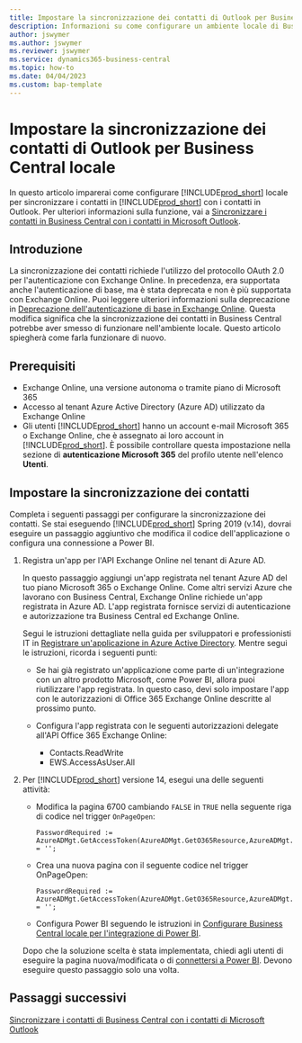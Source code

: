 ```yaml
---
title: Impostare la sincronizzazione dei contatti di Outlook per Business Central locale
description: Informazioni su come configurare un ambiente locale di Business Central per sincronizzare i contatti in Business Central e Outlook.
author: jswymer
ms.author: jswymer
ms.reviewer: jswymer
ms.service: dynamics365-business-central
ms.topic: how-to
ms.date: 04/04/2023
ms.custom: bap-template
---
```


# Impostare la sincronizzazione dei contatti di Outlook per Business Central locale

In questo articolo imparerai come configurare [!INCLUDE[prod_short](includes/prod_short.md)] locale per sincronizzare i contatti in [!INCLUDE[prod_short](includes/prod_short.md)] con i contatti in Outlook. Per ulteriori informazioni sulla funzione, vai a [Sincronizzare i contatti in Business Central con i contatti in Microsoft Outlook](admin-synchronize-outlook-contacts.md).

## Introduzione

La sincronizzazione dei contatti richiede l'utilizzo del protocollo OAuth 2.0 per l'autenticazione con Exchange Online. In precedenza, era supportata anche l'autenticazione di base, ma è stata deprecata e non è più supportata con Exchange Online. Puoi leggere ulteriori informazioni sulla deprecazione in [Deprecazione dell'autenticazione di base in Exchange Online](/exchange/clients-and-mobile-in-exchange-online/deprecation-of-basic-authentication-exchange-online). Questa modifica significa che la sincronizzazione dei contatti in Business Central potrebbe aver smesso di funzionare nell'ambiente locale. Questo articolo spiegherà come farla funzionare di nuovo.

## Prerequisiti

- Exchange Online, una versione autonoma o tramite piano di Microsoft 365  
- Accesso al tenant Azure Active Directory (Azure AD) utilizzato da Exchange Online
- Gli utenti [!INCLUDE[prod_short](includes/prod_short.md)] hanno un account e-mail Microsoft 365 o Exchange Online, che è assegnato ai loro account in [!INCLUDE[prod_short](includes/prod_short.md)]. È possibile controllare questa impostazione nella sezione di **autenticazione Microsoft 365** del profilo utente nell'elenco **Utenti**. 

## Impostare la sincronizzazione dei contatti

Completa i seguenti passaggi per configurare la sincronizzazione dei contatti. Se stai eseguendo [!INCLUDE[prod_short](includes/prod_short.md)] Spring 2019 (v.14), dovrai eseguire un passaggio aggiuntivo che modifica il codice dell'applicazione o configura una connessione a Power BI.

1. <a name="registerapp"></a>Registra un'app per l'API Exchange Online nel tenant di Azure AD.

   In questo passaggio aggiungi un'app registrata nel tenant Azure AD del tuo piano Microsoft 365 o Exchange Online. Come altri servizi Azure che lavorano con Business Central, Exchange Online richiede un'app registrata in Azure AD. L'app registrata fornisce servizi di autenticazione e autorizzazione tra Business Central ed Exchange Online.

   Segui le istruzioni dettagliate nella guida per sviluppatori e professionisti IT in [Registrare un'applicazione in Azure Active Directory](/dynamics365/business-central/dev-itpro/administration/register-app-azure#register-an-application-in-azure-active-directory). Mentre segui le istruzioni, ricorda i seguenti punti:

   - Se hai già registrato un'applicazione come parte di un'integrazione con un altro prodotto Microsoft, come Power BI, allora puoi riutilizzare l'app registrata. In questo caso, devi solo impostare l'app con le autorizzazioni di Office 365 Exchange Online descritte al prossimo punto.

   - Configura l'app registrata con le seguenti autorizzazioni delegate all'API Office 365 Exchange Online:

     - Contacts.ReadWrite
     - EWS.AccessAsUser.All

2. Per [!INCLUDE[prod_short](includes/prod_short.md)] versione 14, esegui una delle seguenti attività:

   - Modifica la pagina 6700 cambiando `FALSE` in `TRUE` nella seguente riga di codice nel trigger `OnPageOpen`:

     ```
     PasswordRequired := AzureADMgt.GetAccessToken(AzureADMgt.GetO365Resource,AzureADMgt.GetO365ResourceName,TRUE) = '';
     ```

   - Crea una nuova pagina con il seguente codice nel trigger OnPageOpen:

     ```
     PasswordRequired := AzureADMgt.GetAccessToken(AzureADMgt.GetO365Resource,AzureADMgt.GetO365ResourceName,TRUE) = '';
     ```

   - Configura Power BI seguendo le istruzioni in [Configurare Business Central locale per l'integrazione di Power BI](admin-powerbi-setup.md#setup).

   Dopo che la soluzione scelta è stata implementata, chiedi agli utenti di eseguire la pagina nuova/modificata o di [connettersi a Power BI](across-working-with-powerbi.md#connect). Devono eseguire questo passaggio solo una volta.

## Passaggi successivi

[Sincronizzare i contatti di Business Central con i contatti di Microsoft Outlook](admin-synchronize-outlook-contacts.md)  
